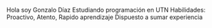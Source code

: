Hola soy Gonzalo Díaz 
Estudiando programación en UTN
Habilidades: Proactivo, Atento, Rapido aprendizaje 
Dispuesto a sumar experiencia
